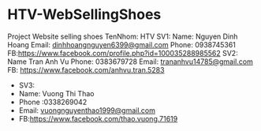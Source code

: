 # HTV-WebSellingShoes
Project Website selling shoes
TenNhom: HTV
SV1:
Name: Nguyen Dinh Hoang
Email: dinhhoangnguyen6399@gmail.com 
Phone: 0938745361 
FB:https://www.facebook.com/profile.php?id=100035288985562
SV2:
Name Tran Anh Vu
Phone: 0383679728
Email: trananhvu14785@gmail.com
FB: https://www.facebook.com/anhvu.tran.5283
- SV3:
- Name: Vuong Thi Thao
- Phone :0338269042
- Email: vuongnguyenthao1999@gmail.com
- FB:https://www.facebook.com/thao.vuong.71619